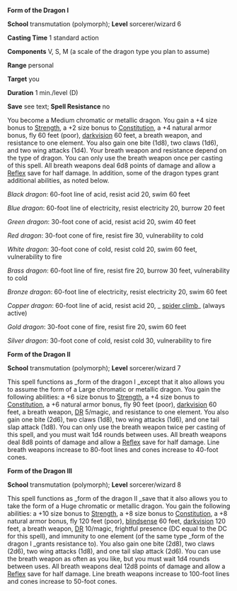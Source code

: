  **Form of the Dragon I**

**School** transmutation (polymorph); **Level** sorcerer/wizard 6

**Casting Time** 1 standard action

**Components** V, S, M (a scale of the dragon type you plan to assume)

**Range** personal

**Target** you

**Duration** 1 min./level (D)

**Save** see text; **Spell Resistance** no

You become a Medium chromatic or metallic dragon. You gain a +4 size bonus to [Strength](../gettingStarted.html#_strength), a +2 size bonus to [Constitution](../gettingStarted.html#_constitution), a +4 natural armor bonus, fly 60 feet (poor), [darkvision](../glossary.html#_darkvision) 60 feet, a breath weapon, and resistance to one element. You also gain one bite (1d8), two claws (1d6), and two wing attacks (1d4). Your breath weapon and resistance depend on the type of dragon. You can only use the breath weapon once per casting of this spell. All breath weapons deal 6d8 points of damage and allow a [Reflex](../combat.html#_reflex) save for half damage. In addition, some of the dragon types grant additional abilities, as noted below.

_Black dragon_: 60-foot line of acid, resist acid 20, swim 60 feet

_Blue dragon_: 60-foot line of electricity, resist electricity 20, burrow 20 feet

_Green dragon_: 30-foot cone of acid, resist acid 20, swim 40 feet

_Red dragon_: 30-foot cone of fire, resist fire 30, vulnerability to cold

_White dragon_: 30-foot cone of cold, resist cold 20, swim 60 feet, vulnerability to fire

_Brass dragon_: 60-foot line of fire, resist fire 20, burrow 30 feet, vulnerability to cold

_Bronze dragon_: 60-foot line of electricity, resist electricity 20, swim 60 feet

_Copper dragon_: 60-foot line of acid, resist acid 20, _ [spider climb](spiderClimb.html#_spider-climb)_ (always active)

_Gold dragon_: 30-foot cone of fire, resist fire 20, swim 60 feet

_Silver dragon_: 30-foot cone of cold, resist cold 30, vulnerability to fire

**Form of the Dragon II**

**School** transmutation (polymorph); **Level** sorcerer/wizard 7

This spell functions as _form of the dragon I _except that it also allows you to assume the form of a Large chromatic or metallic dragon. You gain the following abilities: a +6 size bonus to [Strength](../gettingStarted.html#_strength), a +4 size bonus to [Constitution](../gettingStarted.html#_constitution), a +6 natural armor bonus, fly 90 feet (poor), [darkvision](../glossary.html#_darkvision) 60 feet, a breath weapon, [DR](../glossary.html#_damage-reduction) 5/magic, and resistance to one element. You also gain one bite (2d6), two claws (1d8), two wing attacks (1d6), and one tail slap attack (1d8). You can only use the breath weapon twice per casting of this spell, and you must wait 1d4 rounds between uses. All breath weapons deal 8d8 points of damage and allow a [Reflex](../combat.html#_reflex) save for half damage. Line breath weapons increase to 80-foot lines and cones increase to 40-foot cones.

**Form of the Dragon III**

**School** transmutation (polymorph); **Level** sorcerer/wizard 8

This spell functions as _form of the dragon II _save that it also allows you to take the form of a Huge chromatic or metallic dragon. You gain the following abilities: a +10 size bonus to [Strength](../gettingStarted.html#_strength), a +8 size bonus to [Constitution](../gettingStarted.html#_constitution), a +8 natural armor bonus, fly 120 feet (poor), [blindsense](../glossary.html#_blindsight-and-blindsense) 60 feet, [darkvision](../glossary.html#_darkvision) 120 feet, a breath weapon, [DR](../glossary.html#_damage-reduction) 10/magic, frightful presence (DC equal to the DC for this spell), and immunity to one element (of the same type _form of the dragon I _grants resistance to). You also gain one bite (2d8), two claws (2d6), two wing attacks (1d8), and one tail slap attack (2d6). You can use the breath weapon as often as you like, but you must wait 1d4 rounds between uses. All breath weapons deal 12d8 points of damage and allow a [Reflex](../combat.html#_reflex) save for half damage. Line breath weapons increase to 100-foot lines and cones increase to 50-foot cones.

